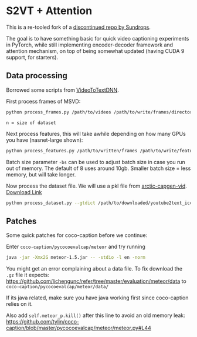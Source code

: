 # S2VT + Attention

This is a re-tooled fork of a [discontinued repo by Sundrops](https://github.com/Sundrops/video-caption.pytorch).

The goal is to have something basic for quick video captioning experiments in PyTorch, while still implementing encoder-decoder framework and attention mechanism, on top of being somewhat updated (having CUDA 9 support, for starters).



## Data processing

Borrowed some scripts from [VideoToTextDNN](https://github.com/OSUPCVLab/VideoToTextDNN).

First process frames of MSVD:

```bash
python process_frames.py /path/to/videos /path/to/write/frames/directories 0 n
```

`n = size of dataset`

Next process features, this will take awhile depending on how many GPUs you have (nasnet-large shown):

```bash
python process_features.py /path/to/written/frames /path/to/write/features --type nasnetalarge
```

Batch size parameter `-bs` can be used to adjust batch size in case you run out of memory. The default of 8 uses around 10gb. Smaller batch size = less memory, but will take longer. 

Now process the dataset file. We will use a pkl file from [arctic-capgen-vid](https://github.com/yaoli/arctic-capgen-vid). [Download Link](http://lisaweb.iro.umontreal.ca/transfert/lisa/users/yaoli/youtube2text_iccv15.zip) 
```bash
python process_dataset.py --gtdict /path/to/downloaded/youtube2text_iccv15/dict_movieID_caption.pkl
```

## Patches

Some quick patches for coco-caption before we continue:

Enter `coco-caption/pycocoevalcap/meteor` and try running

```bash
java -jar -Xmx2G meteor-1.5.jar -- -stdio -l en -norm
``` 

You might get an error complaining about a data file. To fix download the `.gz` file it expects:
https://github.com/lichengunc/refer/tree/master/evaluation/meteor/data
to `coco-caption/pycocoevalcap/meteor/data/`

If its java related, make sure you have java working first since coco-caption relies on it. 

Also add `self.meteor_p.kill()` after this line to avoid an old memory leak: 
https://github.com/tylin/coco-caption/blob/master/pycocoevalcap/meteor/meteor.py#L44
